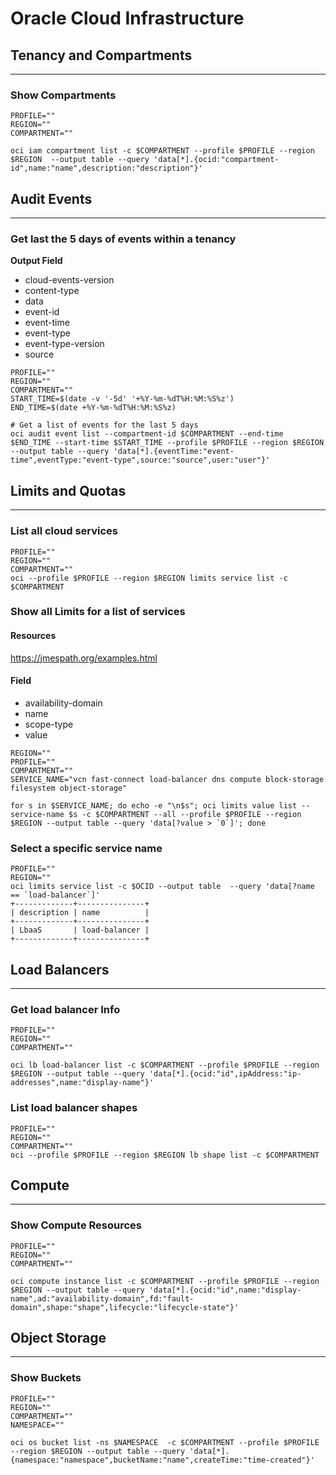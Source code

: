 # Oracle Cloud Infrastructure

## Tenancy and Compartments
* * *
### Show Compartments
```
PROFILE=""
REGION=""
COMPARTMENT=""

oci iam compartment list -c $COMPARTMENT --profile $PROFILE --region $REGION  --output table --query 'data[*].{ocid:"compartment-id",name:"name",description:"description"}'
```

## Audit Events
* * *
### Get last the 5 days of events within a tenancy

**Output Field**
- cloud-events-version
- content-type
- data
- event-id
- event-time
- event-type
- event-type-version
- source

```
PROFILE=""
REGION=""
COMPARTMENT=""
START_TIME=$(date -v '-5d' '+%Y-%m-%dT%H:%M:%S%z')
END_TIME=$(date +%Y-%m-%dT%H:%M:%S%z)

# Get a list of events for the last 5 days
oci audit event list --compartment-id $COMPARTMENT --end-time $END_TIME --start-time $START_TIME --profile $PROFILE --region $REGION --output table --query 'data[*].{eventTime:"event-time",eventType:"event-type",source:"source",user:"user"}'
```

## Limits and Quotas
* * *
### List all cloud services
```
PROFILE=""
REGION=""
COMPARTMENT=""
oci --profile $PROFILE --region $REGION limits service list -c $COMPARTMENT
```


### Show all Limits for a list of services

#### Resources
https://jmespath.org/examples.html

#### Field
- availability-domain
- name
- scope-type
- value

```
REGION=""
PROFILE=""
COMPARTMENT=""
SERVICE_NAME="vcn fast-connect load-balancer dns compute block-storage filesystem object-storage"

for s in $SERVICE_NAME; do echo -e "\n$s"; oci limits value list --service-name $s -c $COMPARTMENT --all --profile $PROFILE --region $REGION --output table --query 'data[?value > `0`]'; done
```

### Select a specific service name
```
PROFILE=""
REGION=""
oci limits service list -c $OCID --output table  --query 'data[?name == `load-balancer`]'
+-------------+---------------+
| description | name          |
+-------------+---------------+
| LbaaS       | load-balancer |
+-------------+---------------+

```

## Load Balancers
* * *

### Get load balancer Info
```
PROFILE=""
REGION=""
COMPARTMENT=""

oci lb load-balancer list -c $COMPARTMENT --profile $PROFILE --region $REGION --output table --query 'data[*].{ocid:"id",ipAddress:"ip-addresses",name:"display-name"}'
```

### List load balancer shapes
```
PROFILE=""
REGION=""
COMPARTMENT=""
oci --profile $PROFILE --region $REGION lb shape list -c $COMPARTMENT
```

## Compute
* * *
### Show Compute Resources
```
PROFILE=""
REGION=""
COMPARTMENT=""

oci compute instance list -c $COMPARTMENT --profile $PROFILE --region $REGION --output table --query 'data[*].{ocid:"id",name:"display-name",ad:"availability-domain",fd:"fault-domain",shape:"shape",lifecycle:"lifecycle-state"}'
```

## Object Storage
* * *
### Show Buckets
```
PROFILE=""
REGION=""
COMPARTMENT=""
NAMESPACE=""

oci os bucket list -ns $NAMESPACE  -c $COMPARTMENT --profile $PROFILE --region $REGION --output table --query 'data[*].{namespace:"namespace",bucketName:"name",createTime:"time-created"}'
```

